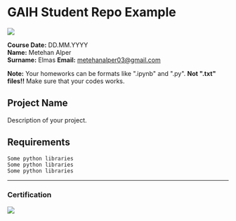 # GAIH Student Repo Example
![](img/logo.png)

**Course Date:** DD.MM.YYYY  
**Name:** Metehan Alper  
**Surname:** Elmas 
**Email:** metehanalper03@gmail.com  

**Note:** Your homeworks can be formats like ".ipynb" and ".py". **Not ".txt" files!!** Make sure that your codes works.  

## Project Name
Description of your project.

## Requirements
```
Some python libraries
Some python libraries
Some python libraries
```
---

### Certification
![](img/certificate_ex.png)

